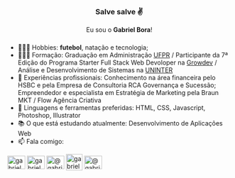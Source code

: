 ### 
  <h3 align="center">Salve salve ✌</h3>
  <p align="center">Eu sou o <strong>Gabriel Bora</strong>!</p>

###
- 🏊🏽‍♂️ Hobbies: <b>futebol</b>, natação e tecnologia;
- 👨🏽‍🎓 Formação: Graduação em Administração <a href="https://www.ufpr.br/portalufpr/" target="_blank" rel="noopener noreferrer">UFPR</a> / Participante da 7ª Edição do Programa Starter Full Stack Web Devoloper na <a href="https://www.growdev.com.br/" target="_blank" rel="noopener noreferrer">Growdev</a> / Análise e Desenvolvimento de Sistemas na <a href="https://www.uninter.com/" target="_blank" rel="noopener noreferrer">UNINTER</a>
- 👔 Experiências profissionais: Conhecimento na área financeira pelo HSBC e pela Empresa de Consultoria RCA Governança e Sucessão; Empreendedor e especialista em Estratégia de Marketing pela Braun MKT / Flow Agência Criativa
- 🤔 Linguagens e ferramentas preferidas: HTML, CSS, Javascript, Photoshop, Illustrator
- 📚 O que está estudando atualmente: Desenvolvimento de Aplicações Web
- 📫 Fala comigo:
<p align="left">
  <a href="https://www.linkedin.com/in/gabrielbora/" target="blank"><img align="center"
      src="https://raw.githubusercontent.com/rahuldkjain/github-profile-readme-generator/master/src/images/icons/Social/linked-in-alt.svg"
      alt="gabriel bora linkedin" height="30" width="40" /></a> 
  <a href="https://www.facebook.com/gabriel.bora/" target="blank"><img align="center"
      src="https://raw.githubusercontent.com/rahuldkjain/github-profile-readme-generator/master/src/images/icons/Social/facebook.svg"
      alt="gabriel bora facebook" height="30" width="40" /></a> 
  <a href="https://www.instagram.com/gabriel_bora/" target="blank"><img align="center"
      src="https://raw.githubusercontent.com/rahuldkjain/github-profile-readme-generator/master/src/images/icons/Social/instagram.svg"
      alt="@gabriel_bora IG" height="30" width="40" /></a> 
  <a href="mailto:gabriel.bora.10@gmail.com" target="blank"><img align="center"
      src="https://cdn.icon-icons.com/icons2/2631/PNG/512/gmail_new_logo_icon_159149.png"
      alt="gabriel bora gmail" height="37" width="37" /></a> 
 <a href="https://twitter.com/gabriel_bora" target="blank"><img align="center"
      src="https://raw.githubusercontent.com/rahuldkjain/github-profile-readme-generator/master/src/images/icons/Social/twitter.svg"
      alt="@gabriel_bora TT" height="30" width="40" /></a> 
</p>
